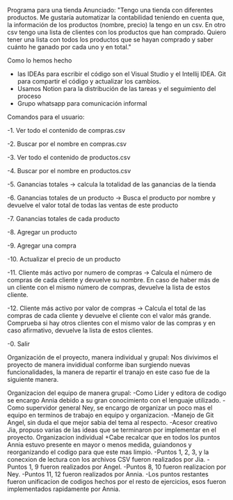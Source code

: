 Programa para una tienda 
Anunciado:
"Tengo una tienda con diferentes productos.
Me gustaría automatizar la contabilidad teniendo en cuenta que, la información de los productos (nombre, precio) la tengo en un csv.
En otro csv tengo una lista de clientes con los productos que han comprado.
Quiero tener una lista con todos los productos que se hayan comprado y saber cuánto he ganado por cada uno y en total."

Como lo hemos hecho 
- las IDEAs para escribir el código son el Visual Studio y el Intellij IDEA. Git para compartir el código y actualizar los cambios.
- Usamos Notion para la distribución de las tareas y el seguimiento del proceso
- Grupo whatsapp para comunicación informal

  
Comandos para el usuario:

-1. Ver todo el contenido de compras.csv

-2. Buscar por el nombre en compras.csv

-3. Ver todo el contenido de productos.csv

-4. Buscar por el nombre en productos.csv

-5. Ganancias totales -> calcula la totalidad de las ganancias de la tienda

-6. Ganancias totales de un producto -> Busca el producto por nombre y devuelve el valor total de todas las ventas de este producto

-7. Ganancias totales de cada producto

-8. Agregar un producto

-9. Agregar una compra

-10. Actualizar el precio de un producto

-11. Cliente más activo por numero de compras -> Calcula el número de compras de cada cliente y devuelve su nombre. En caso de haber más de un cliente con el mismo número de compras, devuelve la lista de estos cliente.

-12. Cliente más activo por valor de compras -> Calcula el total de las compras de cada cliente y devuelve el cliente con el valor más grande. Comprueba si hay otros clientes
con el mismo valor de las compras y en caso afirmativo, devuelve la lista de estos clientes.

-0. Salir


Organización de el proyecto, manera individual y grupal:
  Nos divivimos el proyecto de manera invididual conforme iban surgiendo nuevas funcionalidades, la manera de repartir el tranajo en este caso fue de la siguiente manera.

  Organizacion del equipo de manera grupal:
    -Como  Lider y editora de codigo se encargo Annia debido a su gran conocimiento con el lenguaje utilizado.
    -Como supervidor general Ney, se encargo de organizar un poco mas el equipo en terminos de trabajo en equipo y organizacion.
    -Manejo de Git Angel, sin duda el que mejor sabia del tema al respecto.
    -Acesor creativo Jia, propuso varias de las ideas que se terminaron por implementar en el proyecto.
  Organizacion individual
    +Cabe recalcar que en todos los puntos Annia estuvo presente en mayor o menos medida, guiandonos y reorganizando el codigo para que este mas limpio.
    -Puntos 1, 2, 3, y la conecxion de lectura con los archivos CSV fueron realizados por Jia.
    -Puntos 1, 9 fueron realizados por Angel.
    -Puntos 8, 10 fueron realizacion por Ney.
    -Puntos 11, 12 fueron realizados por Annia.
    -Los puntos restantes fueron unificacion de codigos hechos por el resto de ejercicios, esos fueron implementados rapidamente por Annia.

